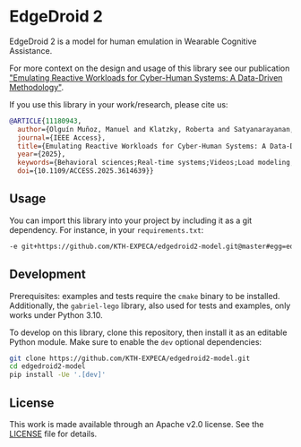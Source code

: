 # EdgeDroid 2

EdgeDroid 2 is a model for human emulation in Wearable Cognitive Assistance.

For more context on the design and usage of this library see our publication ["Emulating Reactive Workloads for Cyber-Human Systems: A Data-Driven Methodology"](https://doi.org/10.1109/ACCESS.2025.3614639).

If you use this library in your work/research, please cite us:
```bibtex
@ARTICLE{11180943,
  author={Olguín Muñoz, Manuel and Klatzky, Roberta and Satyanarayanan, Mahadev and Gross, James},
  journal={IEEE Access}, 
  title={Emulating Reactive Workloads for Cyber-Human Systems: A Data-Driven Methodology}, 
  year={2025},
  keywords={Behavioral sciences;Real-time systems;Videos;Load modeling;Correlation;Benchmark testing;Delays;Computational modeling;Biomedical monitoring;Adaptation models;Distributed Systems;Modeling and Prediction;Virtual and Augmented Reality;Wearable Computers},
  doi={10.1109/ACCESS.2025.3614639}}

```

## Usage

You can import this library into your project by including it as a git dependency.
For instance, in your `requirements.txt`:

```txt title=requirements.txt
-e git+https://github.com/KTH-EXPECA/edgedroid2-model.git@master#egg=edgedroid
```

## Development

Prerequisites: examples and tests require the `cmake` binary to be installed.
Additionally, the `gabriel-lego` library, also used for tests and examples, only works under Python 3.10.

To develop on this library, clone this repository, then install it as an editable Python module. Make sure to enable the `dev` optional dependencies:

```bash
git clone https://github.com/KTH-EXPECA/edgedroid2-model.git
cd edgedroid2-model
pip install -Ue '.[dev]'
```

## License

This work is made available through an Apache v2.0 license.
See the [LICENSE](LICENSE) file for details.

